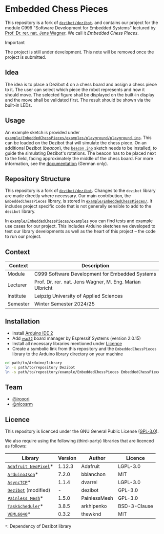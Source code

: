 # Embedded Chess Pieces

This repository is a fork of [`dezibot/dezibot`](https://github.com/dezibot/dezibot). and contains our project for the module C999 "Software Development for Embedded Systems" lectured by [Prof. Dr. rer. nat. Jens Wagner](https://fim.htwk-leipzig.de/fakultaet/personen/professorinnen-und-professoren/jens-wagner/). We call it *Embedded Chess Pieces*.

> [!IMPORTANT]
> The project is still under development. This note will be removed once the project is submitted.


## Idea

The idea is to place a Dezibot 4 on a chess board and assign a chess piece to it. The user can select which piece the robot represents and how it should move. The selected figure shall be displayed on the built-in display and the move shall be validated first. The result should be shown via the built-in LEDs.


## Usage

An example sketch is provided under [`example/EmbeddedChessPieces/examples/playground/playground.ino`](./example/EmbeddedChessPieces/examples/playground/playground.ino). This can be loaded on the Dezibot that will simulate the chess piece. On an additional Dezibot (*beacon*), the [`beacon.ino`](./example/EmbeddedChessPieces/examples/showcase/beacon/beacon.ino) sketch needs to be installed, to guide the simulating Dezibot's rotations. The beacon has to be placed next to the field, facing approximately the middle of the chess board. For more information, see the [documentation](https://github.com/embedded-chess/doc/releases) (German only).


## Repository Structure

This repository is a fork of [`dezibot/dezibot`](https://github.com/dezibot/dezibot). Changes to the `dezibot` library are made directly where necessary. Our main contribution, the `EmbeddedChessPieces` library, is stored in [`example/EmbeddedChessPieces/`](./example/EmbeddedChessPieces/). It includes project specific code that is not generally sensible to add to the `dezibot` library.

In [`example/EmbeddedChessPieces/examples`](./example/EmbeddedChessPieces/examples/) you can find tests and example use cases for our project. This includes Arduino sketches we developed to test our library developments as well as the heart of this project – the code to run our project.


## Context

| Context    | Description                                                                         |
|------------|-------------------------------------------------------------------------------------|
| Module     | C999 Software Development for Embedded Systems                                      |
| Lecturer   | Prof. Dr. rer. nat. Jens Wagner, M. Eng. Marian Ulbricht                            |
| Institute  | Leipzig University of Applied Sciences                                              |
| Semester   | Winter Semester 2024/25                                                             |


## Installation

- Install [Arduino IDE 2](https://github.com/arduino/arduino-ide)
- Add [`esp32`](https://github.com/espressif/arduino-esp32/releases/tag/2.0.15) board manager by Espressif Systems (version 2.0.15)
- Install all necessary libraries mentioned under [Licence](#licence)
- Create a symbolic link from this repository and the `EmbeddedChessPieces` library to the Arduino library directory on your machine

```sh
cd path/to/Arduino/library
ln -s path/to/repository Dezibot
ln -s path/to/repository/example/EmbeddedChessPieces EmbeddedChessPieces
```


## Team

- [@irooori](https://github.com/irooori)
- [@nicosrm](https://github.com/nicosrm)


## Licence

This repository is licenced under the GNU General Public License ([GPL-3.0](./LICENSE)).

We also require using the following (third-party) libraries that are licenced as follows:

| Library                                                               | Version | Author       | Licence      |
|-----------------------------------------------------------------------|---------|--------------|--------------|
| [`Adafruit NeoPixel`](https://github.com/adafruit/Adafruit_NeoPixel)* | 1.12.3  | Adafruit     | LGPL-3.0     |
| [`ArduinoJson`](https://github.com/bblanchon/ArduinoJson)*            | 7.2.0   | bblanchon    | MIT          |
| [`AsyncTCP`](https://github.com/dvarrel/AsyncTCP)*                    | 1.1.4   | dvarrel      | LGPL-3.0     |
| [`Dezibot`](https://github.com/dezibot/dezibot) (modified)            | -       | dezibot      | GPL-3.0      |
| [`Painless Mesh`](https://gitlab.com/painlessMesh/painlessMesh)*      | 1.5.0   | PainlessMesh | GPL-3.0      |
| [`TaskScheduler`](https://github.com/arkhipenko/TaskScheduler)*       | 3.8.5   | arkhipenko   | BSD-3-Clause |
| [`VEML6040`](https://github.com/thewknd/VEML6040)*                    | 0.3.2   | thewknd      | MIT          |

`*`: Dependency of Dezibot library
